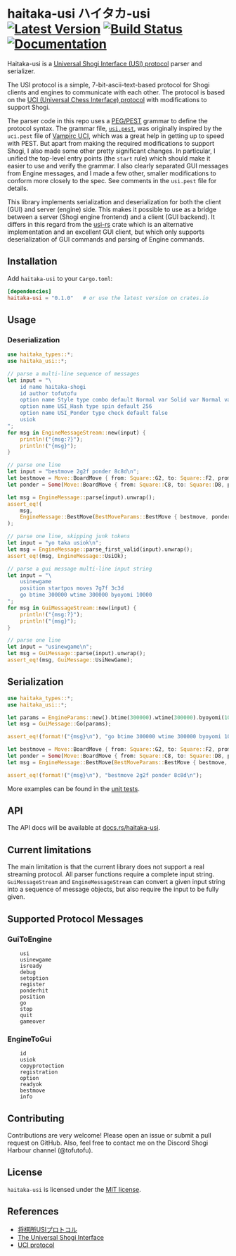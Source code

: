 # haitaka-usi ハイタカ-usi &emsp; [![Latest Version]][crates.io] [![Build Status]][actions] [![Documentation]][docs]

[Build Status]: https://img.shields.io/github/actions/workflow/status/tofutofu/haitaka-usi/rust.yml?branch=main
[actions]: https://github.com/tofutofu/haitaka-usi/actions?query=branch%3Amain
[Latest Version]: https://img.shields.io/crates/v/haitaka-usi.svg
[crates.io]: https://crates.io/crates/haitaka-usi
[Documentation]: https://docs.rs/haitaka-usi/badge.svg
[docs]: https://docs.rs/haitaka-usi

Haitaka-usi is a [Universal Shogi Interface (USI) protocol](http://hgm.nubati.net/usi.html) parser and serializer.

The USI protocol is a simple, 7-bit-ascii-text-based protocol for Shogi clients and engines to communicate with each other. 
The protocol is based on the [UCI (Universal Chess Interface) protocol](https://backscattering.de/chess/uci/) with modifications to support Shogi.

The parser code in this repo uses a [PEG/PEST](https://github.com/pest-parser/pest) grammar to define the protocol syntax. The grammar file, [`usi.pest`](https://github.com/tofutofu/haitaka-usi/blob/main/src/usi.pest), was originally inspired by the `uci.pest` file of [Vampirc UCI](https://github.com/vampirc/vampirc-uci/tree/master), which was a great help in getting up to speed with PEST. But apart from making the required modifications to support Shogi, I also made some other pretty significant changes. In particular, I unified the top-level entry points (the `start` rule) which should make it easier to use and verify the grammar. I also clearly separated GUI messages from Engine messages, and I made a few other, smaller modifications to conform more closely to the spec. See comments in the `usi.pest` file for details. 

This library implements serialization and deserialization for both the client (GUI) and server (engine) side. This makes it possible to use as a bridge between a server (Shogi engine frontend) and a client (GUI backend). It differs in this regard from the [usi-rs](https://github.com/nozaq/usi-rs) crate which is an alternative implementation and an excellent GUI client, but which only supports deserialization of GUI commands and parsing of Engine commands.

## Installation

Add `haitaka-usi` to your `Cargo.toml`:
```toml
[dependencies]
haitaka-usi = "0.1.0"   # or use the latest version on crates.io
```

## Usage

### Deserialization

```rust
use haitaka_types::*;
use haitaka_usi::*;

// parse a multi-line sequence of messages
let input = "\
    id name haitaka-shogi
    id author tofutofu
    option name Style type combo default Normal var Solid var Normal var Wild
    option name USI_Hash type spin default 256
    option name USI_Ponder type check default false
    usiok
";
for msg in EngineMessageStream::new(input) {
    println!("{msg:?}");
    println!("{msg}");
}

// parse one line
let input = "bestmove 2g2f ponder 8c8d\n";
let bestmove = Move::BoardMove { from: Square::G2, to: Square::F2, promotion: false };
let ponder = Some(Move::BoardMove { from: Square::C8, to: Square::D8, promotion: false });

let msg = EngineMessage::parse(input).unwrap();
assert_eq!(
    msg, 
    EngineMessage::BestMove(BestMoveParams::BestMove { bestmove, ponder })
);

// parse one line, skipping junk tokens
let input = "yo taka usiok\n";
let msg = EngineMessage::parse_first_valid(input).unwrap();
assert_eq!(msg, EngineMessage::UsiOk);

// parse a gui message multi-line input string
let input = "\
    usinewgame
    position startpos moves 7g7f 3c3d
    go btime 300000 wtime 300000 byoyomi 10000
";
for msg in GuiMessageStream::new(input) {
    println!("{msg:?}");
    println!("{msg}");
}

// parse one line
let input = "usinewgame\n";
let msg = GuiMessage::parse(input).unwrap();
assert_eq!(msg, GuiMessage::UsiNewGame);
```

## Serialization

```rust
use haitaka_types::*;
use haitaka_usi::*;

let params = EngineParams::new().btime(300000).wtime(300000).byoyomi(10000);
let msg = GuiMessage::Go(params);

assert_eq!(format!("{msg}\n"), "go btime 300000 wtime 300000 byoyomi 10000\n"); 

let bestmove = Move::BoardMove { from: Square::G2, to: Square::F2, promotion: false };
let ponder = Some(Move::BoardMove { from: Square::C8, to: Square::D8, promotion: false });
let msg = EngineMessage::BestMove(BestMoveParams::BestMove { bestmove, ponder });

assert_eq!(format!("{msg}\n"), "bestmove 2g2f ponder 8c8d\n");
```

More examples can be found in the [unit tests](https://github.com/tofutofu/haitaka-usi/blob/main/src/tests.rs).

## API

The API docs will be available at [docs.rs/haitaka-usi](https://docs.rs/haitaka-usi).

## Current limitations

The main limitation is that the current library does not support a real streaming protocol. All parser functions
require a complete input string. `GuiMessageStream` and `EngineMessageStream` can convert a given input string
into a sequence of message objects, but also require the input to be fully given. 

## Supported Protocol Messages

### GuiToEngine
```text
    usi
    usinewgame
    isready
    debug
    setoption
    register
    ponderhit
    position 
    go
    stop
    quit
    gameover
```

### EngineToGui
```text
    id
    usiok
    copyprotection
    registration 
    option
    readyok
    bestmove
    info
```

## Contributing

Contributions are very welcome! Please open an issue or submit a pull request on GitHub.
Also, feel free to contact me on the Discord Shogi Harbour channel (@tofutofu).

## License

`haitaka-usi` is licensed under the [MIT license](https://github.com/tofutofu/haitaka-usi/blob/main/LICENSE).

## References

- [将棋所USIプロトコル](https://shogidokoro2.stars.ne.jp/usi.html)
- [The Universal Shogi Interface](http://hgm.nubati.net/usi.html)
- [UCI protocol](https://backscattering.de/chess/uci/)
